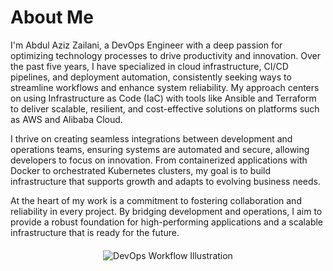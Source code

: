 # About Me

I'm Abdul Aziz Zailani, a DevOps Engineer with a deep passion for optimizing technology processes to drive productivity and innovation. Over the past five years, I have specialized in cloud infrastructure, CI/CD pipelines, and deployment automation, consistently seeking ways to streamline workflows and enhance system reliability. My approach centers on using Infrastructure as Code (IaC) with tools like Ansible and Terraform to deliver scalable, resilient, and cost-effective solutions on platforms such as AWS and Alibaba Cloud.

I thrive on creating seamless integrations between development and operations teams, ensuring systems are automated and secure, allowing developers to focus on innovation. From containerized applications with Docker to orchestrated Kubernetes clusters, my goal is to build infrastructure that supports growth and adapts to evolving business needs.

At the heart of my work is a commitment to fostering collaboration and reliability in every project. By bridging development and operations, I aim to provide a robust foundation for high-performing applications and a scalable infrastructure that is ready for the future.

<div style="display: flex; justify-content: center; margin-top: 20px;">
    <img src="https://images.ctfassets.net/wfutmusr1t3h/7M3Tx3nx9GAuEG0SZLgjNk/83fa8ca04a722ed254dceee33b7740b3/DevOps-workflow.png" alt="DevOps Workflow Illustration" style="max-width: 100%; height: auto;">
</div>
